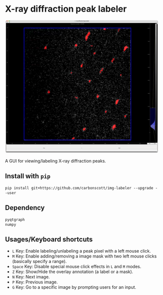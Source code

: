 # X-ray diffraction peak labeler

![](./figures/demo.png)

A GUI for viewing/labeling X-ray diffraction peaks.


## Install with `pip`

```
pip install git+https://github.com/carbonscott/img-labeler --upgrade --user
```


## Dependency

```
pyqtgraph
numpy
```


## Usages/Keyboard shortcuts

- `L` Key: Enable labeling/unlabeling a peak pixel with a left mouse click.
- `M` Key: Enable adding/removing a image mask with two left mouse clicks
  (basically specify a range).
- `Space` Key: Disable special mouse click effects in `L` and `M` modes.
- `Z` Key: Show/Hide the overlay annotation (a label or a mask).
- `N` Key: Next image.
- `P` Key: Previous image.
- `G` Key: Go to a specific image by prompting users for an input.
